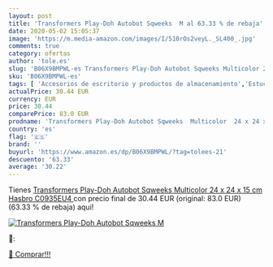 ```yaml
---
layout: post
title: 'Transformers Play-Doh Autobot Sqweeks  M al 63.33 % de rebaja'
date: 2020-05-02 15:05:37
image: 'https://m.media-amazon.com/images/I/510rOs2veyL._SL400_.jpg'
comments: true
category: ofertas
author: 'tole.es'
slug: 'B06X9BMPWL-es Transformers Play-Doh Autobot Sqweeks Multicolor 24 x 24 x...'
sku: 'B06X9BMPWL-es'
tags: [ 'Accesorios de escritorio y productos de almacenamiento','Estuches escolares','Herramientas de mano para jardinería','Jardinería','Jardín','Material de oficina','Materiales, organizadores y dispensadores de escritorio','Oficina y papelería','Tijeras de podar para jardinería','play-doh', ]
actualPrice: 30.44 EUR
currency: EUR
price: 30.44
comparePrice: 83.0 EUR
prodname: 'Transformers Play-Doh Autobot Sqweeks  Multicolor  24 x 24 x 15 cm  Hasbro C0935EU4 '
country: 'es'
flag: '🇪🇸'
brand: ''
buyurl: 'https://www.amazon.es/dp/B06X9BMPWL/?tag=tolees-21'
descuento: '63.33'
average: '30.22'
---
```


Tienes [Transformers Play-Doh Autobot Sqweeks  Multicolor  24 x 24 x 15 cm  Hasbro C0935EU4 ](https://www.amazon.es/dp/B06X9BMPWL/?tag=tolees-21) con precio final de  30.44 EUR (original: 83.0 EUR) (63.33 %  de rebaja) aqui!

[![Transformers Play-Doh Autobot Sqweeks  M](https://m.media-amazon.com/images/I/510rOs2veyL._SL400_.jpg)](https://www.amazon.es/dp/B06X9BMPWL/?tag=tolees-21)

🔎:


[🛒 Comprar!!!](https://www.amazon.es/dp/B06X9BMPWL/?tag=tolees-21)

